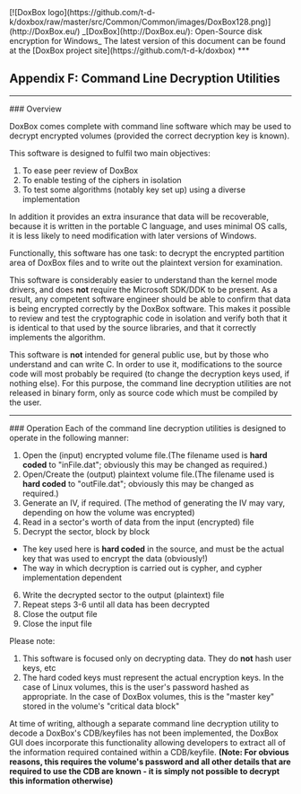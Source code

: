 <meta content="text/html; charset=UTF-8" http-equiv="Content-Type">
<meta name="keywords" content="disk encryption, security, transparent, AES, plausible deniability, virtual drive, Linux, MS Windows, portable, USB drive, partition">
<meta name="description" content="DoxBox: An Open-Source transparent encryption program for PCs. With this software, you can create one or more &quot;DoxBoxes&quot; on your PC - which appear as disks, anything written to these disks is automatically encrypted before being stored on your hard drive.">

<meta name="author" content="Sarah Dean">
<meta name="copyright" content="Copyright 2004, 2005, 2006, 2007, 2008 Sarah Dean">


<TITLE>Appendix F: Command Line Decryption Utilities</TITLE>

<link href="https://raw.githubusercontent.com/t-d-k/doxbox/master/docs/styles_common.css" rel="stylesheet" type="text/css">

<link rel="shortcut icon" href="https://github.com/t-d-k/doxbox/raw/master/src/Common/Common/images/DoxBox.ico" type="image/x-icon">

<SPAN CLASS="master_link">
[![DoxBox logo](https://github.com/t-d-k/doxbox/raw/master/src/Common/Common/images/DoxBox128.png)](http://DoxBox.eu/)
</SPAN>
<SPAN CLASS="master_title">
_[DoxBox](http://DoxBox.eu/): Open-Source disk encryption for Windows_
</SPAN>

<SPAN class="tip">
The latest version of this document can be found at the [DoxBox project site](https://github.com/t-d-k/doxbox)
</SPAN>
***
                
## Appendix F: Command Line Decryption Utilities

* * * 
<A NAME="level_3_heading_1">
### Overview
</A>

DoxBox comes complete with command line software which may be used to decrypt encrypted volumes (provided the correct decryption key is known).

This software is designed to fulfil two main objectives:

  1. To ease peer review of DoxBox
  1. To enable testing of the ciphers in isolation
  3. To test some algorithms (notably key set up) using a diverse implementation
  
In addition it provides an extra insurance that data will be recoverable, because it is written in the portable C language, and uses minimal OS calls, it is less likely to need modification with later versions of Windows.  

Functionally, this software has one task: to decrypt the encrypted partition area of DoxBox files and to write out the plaintext version for examination.

This software is considerably easier to understand than the kernel mode drivers, and does **not** require the Microsoft SDK/DDK to be present. As a result, any competent software engineer should be able to confirm that data is being encrypted correctly by the DoxBox software.
This makes it possible to review and test the cryptographic code in isolation and verify both that it is identical to that used by the source libraries, and that it correctly implements the algorithm.  

This software is **not** intended for general public use, but by those who understand and can write C. In order to use it, modifications to the source code will most probably be required (to change the decryption keys used, if nothing else). For this purpose, the command line decryption utilities are not released in binary form, only as source code which must be compiled by the user.

* * * 
<A NAME="level_3_heading_2">
### Operation
</A>
Each of the command line decryption utilities is designed to operate in the following manner:

  1. Open the (input) encrypted volume file.(The filename used is **hard coded** to "inFile.dat"; obviously this may be changed as required.)	
  2. Open/Create the (output) plaintext volume file.(The filename used is **hard coded** to "outFile.dat"; obviously this may be changed as required.)	
  3. Generate an IV, if required. (The method of generating the IV may vary, depending on how the volume was encrypted)
  4. Read in a sector's worth of data from the input (encrypted) file
  5. Decrypt the sector, block by block
   * The key used here is **hard coded** in the source, and must be the actual key that was used to encrypt the data (obviously!)
   * The way in which decryption is carried out is cypher, and cypher implementation dependent
  6. Write the decrypted sector to the output (plaintext) file
  7. Repeat steps 3-6 until all data has been decrypted
  8. Close the output file
  9. Close the input file

Please note:

 1. This software is focused only on decrypting data. They do **not** hash user keys, etc
 1. The hard coded keys must represent the actual encryption keys. In the case of Linux volumes, this is the user's password hashed as appropriate. In the case of DoxBox volumes, this is the "master key" stored in the volume's "critical data block"

At time of writing, although a separate command line decryption utility to decode a DoxBox's CDB/keyfiles has not been implemented, the DoxBox GUI does incorporate this functionality allowing developers to extract all of the information required contained within a CDB/keyfile. **(Note: For obvious reasons, this requires the volume's password and all other details that are required to use the CDB are known - it is simply not possible to decrypt this information otherwise)**



